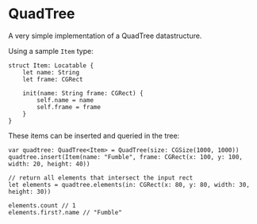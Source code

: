 # QuadTree

A very simple implementation of a QuadTree datastructure.

Using a sample `Item` type:

```
struct Item: Locatable {
    let name: String
    let frame: CGRect

    init(name: String frame: CGRect) {
        self.name = name
        self.frame = frame
    }
}
```

These items can be inserted and queried in the tree:

```
var quadtree: QuadTree<Item> = QuadTree(size: CGSize(1000, 1000))
quadtree.insert(Item(name: "Fumble", frame: CGRect(x: 100, y: 100, width: 20, height: 40))

// return all elements that intersect the input rect
let elements = quadtree.elements(in: CGRect(x: 80, y: 80, width: 30, height: 30))

elements.count // 1
elements.first?.name // "Fumble"
```
